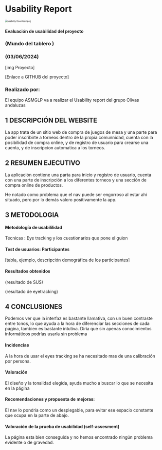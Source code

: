 # Usability Report



<img src="https://encrypted-tbn0.gstatic.com/images?q=tbn:ANd9GcRF017nhV-TFmNER2OM8UbXtdN6xwAKBYrv0i6onNfKu6Yn0BV0RK6aiOroeXl73LSY-B0&usqp=CAU" alt="usability Download png" style="zoom:50%;" />

#### Evaluación de usabilidad del proyecto 

### (Mundo del tablero )

### (03/06/2024)





[img Proyecto]

[Enlace a GITHUB del proyecto]





### Realizado por:

El equipo ASMGLP va a realizar el Usability report del grupo Olivas andaluzas
## 1 DESCRIPCIÓN DEL WEBSITE
La app trata de un sitio web de compra de juegos de mesa y una parte para poder inscribirte a torneos dentro de la propia comunnidad, cuenta con la posibilidad de compra online, y de registro de usuario para crearse una cuenta, y de inscripcion automatica a los torneos.




## 2 RESUMEN EJECUTIVO

La aplicación contiene una parta para inicio y registro de usuario, cuenta con una parte de inscripción a los diferentes torneos y una sección de compra online de productos.

He notado como problema que el nav puede ser engorroso al estar ahi situado, pero por lo demás valoro positivamente la app.



## 3 METODOLOGIA 

#### Metodología de usabililidad

Técnicas : Eye tracking y los cuestionarios que pone el guion 
 

#### Test de usuarios: Participantes

[tabla, ejemplo, descripción demográfica de los participantes]





#### Resultados obtenidos



(resultado de SUS)



(resultado de eyetracking)









## 4 CONCLUSIONES 

  Podemos ver que la interfaz es bastante llamativa, con un buen contraste entre tonos, lo que ayuda a la hora de diferenciar las secciones de cada página, tambien es bastante intutiva. Diría que sin apenas conocimientos informáticos podrías usarla sin problema



#### Incidencias

A la hora de usar el eyes tracking se ha necesitado mas de una calibración por persona.


#### Valoración 

El diseño y la tonalidad elegida, ayuda mucho a buscar lo que se necesita en la página


#### Recomendaciones y propuesta de mejoras: 

El nav lo pondría como un desplegable, para evitar ese espacio constante que ocupa en la parte de abajo.


#### Valoración de la prueba de usabilidad (self-assesment)
La página esta bien conseguida y no hemos encontrado ningún problema evidente o de gravedad.
